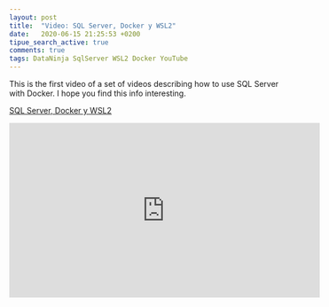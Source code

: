 ```yaml
---
layout: post
title:  "Video: SQL Server, Docker y WSL2"
date:   2020-06-15 21:25:53 +0200
tipue_search_active: true
comments: true
tags: DataNinja SqlServer WSL2 Docker YouTube
---
```


This is the first video of a set of videos describing how to use SQL Server with Docker. I hope you find this info interesting.

[SQL Server, Docker y WSL2](https://youtu.be/u5NXXssT1jI)

<iframe width="560" height="315" src="https://www.youtube.com/embed/u5NXXssT1jI" frameborder="0" allow="accelerometer; autoplay; encrypted-media; gyroscope; picture-in-picture" allowfullscreen></iframe>

<script src="https://apis.google.com/js/platform.js"></script>

<div class="g-ytsubscribe" data-channelid="UCYboHnN6tvFfHqPWZWY82AQ" data-layout="default" data-count="default"></div>

